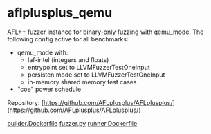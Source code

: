 # aflplusplus_qemu

AFL++ fuzzer instance for binary-only fuzzing with qemu_mode.
The following config active for all benchmarks:
  - qemu_mode with:
    - laf-intel (integers and floats)
    - entrypoint set to LLVMFuzzerTestOneInput
    - persisten mode set to LLVMFuzzerTestOneInput
    - in-memory shared memory test cases 
  - "coe" power schedule

Repository: [https://github.com/AFLplusplus/AFLplusplus/](https://github.com/AFLplusplus/AFLplusplus/)

[builder.Dockerfile](builder.Dockerfile)
[fuzzer.py](fuzzer.py)
[runner.Dockerfile](runner.Dockerfile)
